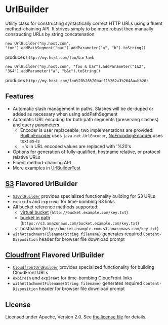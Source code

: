 # UrlBuilder
Utility class for constructing syntactically correct HTTP URLs using a fluent method-chaining API. It strives simply to be more robust then manually constructing URLs by string concatenation.

    new UrlBuilder("my.host.com", "foo").addPathSegment("bar").addParameter("a", "b").toString()

produces `http://my.host.com/foo/bar?a=b`

    new UrlBuilder("my.host.com", "foo & bar").addParameter("1&2", "3&4").addParameter("a", "b&c").toString()
    
produces `http://my.host.com/foo%20%26%20bar?1%262=3%264&a=b%26c`

## Features
* Automatic slash management in paths. Slashes will be de-duped or added as necessary when using addPathSegment
* Automatic URL encoding for both path segments (preserving slashes) and query parameters
  * Encoder is user replaceable; two implementations are provided: [BuiltinEncoder](/src/com/widen/util/BuiltinEncoder.java) uses `java.net.UrlEncoder`, [NoEncodingEncoder](/src/com/widen/util/NoEncodingEncoder.java) uses text as-is
  * '+'s in URL encoded values are replaced with '%20's
* Options for generation of fully-qualified, hostname relative, or protocol relative URLs
* Fluent method-chaining API
* More examples in [UrlBuilderTest](/test/com/widen/util/UrlBuilderTest.java)

## [S3](https://aws.amazon.com/s3/) Flavored UrlBuilder
* [`S3UrlBuilder`](/src/com/widen/util/S3UrlBuilder.java) provides specialized functionality building for S3 URLs
* `expireIn` and `expireAt` for time-bombing S3 links
* All bucket reference methods supported:
  * [virtual bucket](http://docs.aws.amazon.com/AmazonS3/latest/dev/VirtualHosting.html) (`http://bucket.example.com/key.txt`)
  * [bucket in path](http://docs.aws.amazon.com/AmazonS3/latest/dev/UsingBucket.html#access-bucket-intro) (`https://s3.amazonaws.com/bucket.example.com/key.txt`)
  * hostname (`http://bucket.example.com.s3.amazonaws.com/key.txt`) 
* `withAttachmentFilename(String filename)` generates required `Content-Disposition` header for browser file download prompt

## [Cloudfront](https://aws.amazon.com/cloudfront/) Flavored UrlBuilder
* [`CloudfrontUrlBuilder`](/src/com/widen/util/CloudfrontUrlBuilder.java) provides specialized functionality for building CloudFront URLs
* `expireIn` and `expireAt` for time-bombing CloudFront links
* `withAttachmentFilename(String filename)` generates required `Content-Disposition` header for browser file download prompt

## License
Licensed under Apache, Version 2.0. See [the license file](LICENSE.md) for details.
